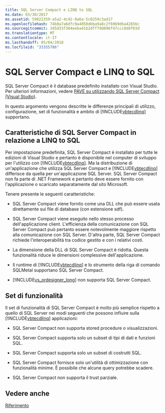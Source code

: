 ```yaml
---
title: SQL Server Compact e LINQ to SQL
ms.date: 03/30/2017
ms.assetid: 59022359-a5a2-4c42-9a6a-5c0259c3ad17
ms.openlocfilehash: 74b8a7a6dfc9a4050dbba9a8c2f6969dba42656c
ms.sourcegitcommit: 3d5d33f384eeba41b2dff79d096f47ccc8d8f03d
ms.translationtype: MT
ms.contentlocale: it-IT
ms.lasthandoff: 05/04/2018
ms.locfileid: "33355786"
---
```

# <a name="sql-server-compact-and-linq-to-sql"></a>SQL Server Compact e LINQ to SQL
SQL Server Compact è il database predefinito installato con Visual Studio. Per ulteriori informazioni, vedere [PAVE su utilizzando SQL Server Compact (Visual Studio)](http://msdn.microsoft.com/library/13320dd1-94e5-4077-bf76-8df253695ccc).  
  
 In questo argomento vengono descritte le differenze principali di utilizzo, configurazione, set di funzionalità e ambito di [!INCLUDE[vbtecdlinq](../../../../../../includes/vbtecdlinq-md.md)] supportano.  
  
## <a name="characteristics-of-sql-server-compact-in-relation-to-linq-to-sql"></a>Caratteristiche di SQL Server Compact in relazione a LINQ to SQL  
 Per impostazione predefinita, SQL Server Compact è installato per tutte le edizioni di Visual Studio e pertanto è disponibile nel computer di sviluppo per l'utilizzo con [!INCLUDE[vbtecdlinq](../../../../../../includes/vbtecdlinq-md.md)]. Ma la distribuzione di un'applicazione che utilizza SQL Server Compact e [!INCLUDE[vbtecdlinq](../../../../../../includes/vbtecdlinq-md.md)] differisce da quella per un'applicazione SQL Server. SQL Server Compact non fa parte di .NET Framework e pertanto deve essere fornito con l'applicazione o scaricato separatamente dal sito Microsoft.  
  
 Tenere presente le seguenti caratteristiche:  
  
-   SQL Server Compact viene fornito come una DLL che può essere usata direttamente sui file di database (con estensione sdf).  
  
-   SQL Server Compact viene eseguito nello stesso processo dell'applicazione client. L'efficienza della comunicazione con SQL Server Compact può pertanto essere notevolmente maggiore rispetto alla comunicazione con SQL Server. D'altra parte, SQL Server Compact richiede l'interoperabilità tra codice gestito e con i relativi costi.  
  
-   La dimensione della DLL di SQL Server Compact è ridotta. Questa funzionalità riduce le dimensioni complessive dell'applicazione.  
  
-   Il runtime di [!INCLUDE[vbtecdlinq](../../../../../../includes/vbtecdlinq-md.md)] e lo strumento della riga di comando SQLMetal supportano SQL Server Compact.  
  
-   [!INCLUDE[vs_ordesigner_long](../../../../../../includes/vs-ordesigner-long-md.md)] non supporta SQL Server Compact.  
  
## <a name="feature-set"></a>Set di funzionalità  
 Il set di funzionalità di SQL Server Compact è molto più semplice rispetto a quello di SQL Server nei modi seguenti che possono influire sulla [!INCLUDE[vbtecdlinq](../../../../../../includes/vbtecdlinq-md.md)] applicazioni:  
  
-   SQL Server Compact non supporta stored procedure o visualizzazioni.  
  
-   SQL Server Compact supporta solo un subset di tipi di dati e funzioni SQL.  
  
-   SQL Server Compact supporta solo un subset di costrutti SQL.  
  
-   SQL Server Compact fornisce solo un'utilità di ottimizzazione con funzionalità minime. È possibile che alcune query potrebbe scadere.  
  
-   SQL Server Compact non supporta il trust parziale.  
  
## <a name="see-also"></a>Vedere anche  
 [Riferimento](../../../../../../docs/framework/data/adonet/sql/linq/reference.md)
